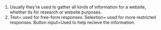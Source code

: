 1. Usually they're used to gather all kinds of information for a website, whether its for research or website purposes. 
2. Text= used for free-form responses.
   Selextion= used for more restricted responses.
   Button input=Used to help recieve the information. 
